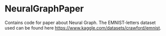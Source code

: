 # NeuralGraphPaper
 
Contains code for paper about Neural Graph.  The EMNIST-letters dataset used can be found here https://www.kaggle.com/datasets/crawford/emnist.